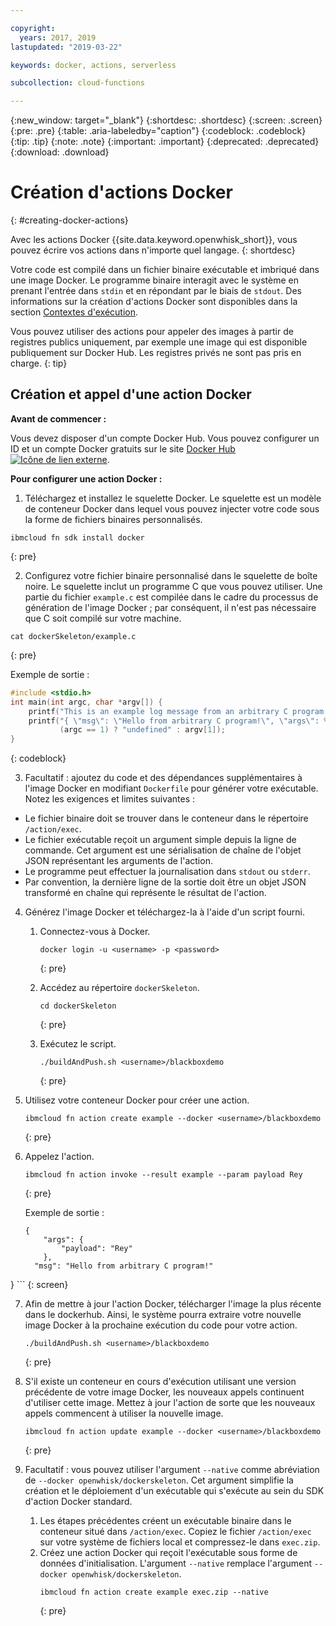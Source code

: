 ```yaml
---

copyright:
  years: 2017, 2019
lastupdated: "2019-03-22"

keywords: docker, actions, serverless

subcollection: cloud-functions

---
```


{:new_window: target="_blank"}
{:shortdesc: .shortdesc}
{:screen: .screen}
{:pre: .pre}
{:table: .aria-labeledby="caption"}
{:codeblock: .codeblock}
{:tip: .tip}
{:note: .note}
{:important: .important}
{:deprecated: .deprecated}
{:download: .download}

# Création d'actions Docker
{: #creating-docker-actions}


Avec les actions Docker {{site.data.keyword.openwhisk_short}}, vous pouvez écrire vos actions dans n'importe quel langage.
{: shortdesc}

Votre code est compilé dans un fichier binaire exécutable et imbriqué dans une image Docker. Le programme binaire interagit avec le système en prenant l'entrée dans `stdin` et en répondant par le biais de `stdout`. Des informations sur la création d'actions Docker sont disponibles dans la section [Contextes d'exécution](/docs/openwhisk?topic=cloud-functions-runtimes#openwhisk_ref_docker).

Vous pouvez utiliser des actions pour appeler des images à partir de registres publics uniquement, par exemple une image qui est disponible publiquement sur Docker Hub. Les registres privés ne sont pas pris en charge.
{: tip}


## Création et appel d'une action Docker

**Avant de commencer :**

Vous devez disposer d'un compte Docker Hub. Vous pouvez configurer un ID et un compte Docker gratuits sur le site [Docker Hub ![Icône de lien externe](../icons/launch-glyph.svg "Icône de lien externe")](https://hub.docker.com).

**Pour configurer une action Docker :**

1. Téléchargez et installez le squelette Docker. Le squelette est un modèle de conteneur Docker dans lequel vous pouvez injecter votre code sous la forme de fichiers binaires personnalisés.
  ```
  ibmcloud fn sdk install docker
  ```
  {: pre}

2. Configurez votre fichier binaire personnalisé dans le squelette de boîte noire. Le squelette inclut un programme C que vous pouvez utiliser. Une partie du fichier `example.c` est compilée dans le cadre du processus de génération de l'image Docker ; par conséquent, il n'est pas nécessaire que C soit compilé sur votre machine.
  ```
  cat dockerSkeleton/example.c
  ```
  {: pre}

  Exemple de sortie :
  ```c
  #include <stdio.h>
  int main(int argc, char *argv[]) {
      printf("This is an example log message from an arbitrary C program!\n");
      printf("{ \"msg\": \"Hello from arbitrary C program!\", \"args\": %s }",
             (argc == 1) ? "undefined" : argv[1]);
  }
  ```
  {: codeblock}

3. Facultatif : ajoutez du code et des dépendances supplémentaires à l'image Docker en modifiant `Dockerfile` pour générer votre exécutable. Notez les exigences et limites suivantes :
  * Le fichier binaire doit se trouver dans le conteneur dans le répertoire `/action/exec`.
  * Le fichier exécutable reçoit un argument simple depuis la ligne de commande. Cet argument est une sérialisation de chaîne de l'objet JSON représentant les arguments de l'action.
  * Le programme peut effectuer la journalisation dans `stdout` ou `stderr`.
  * Par convention, la dernière ligne de la sortie doit être un objet JSON transformé en chaîne qui représente le résultat de l'action.

4. Générez l'image Docker et téléchargez-la à l'aide d'un script fourni.
    1. Connectez-vous à Docker.
        ```
        docker login -u <username> -p <password>
        ```
        {: pre}

    2. Accédez au répertoire `dockerSkeleton`.
        ```
        cd dockerSkeleton
        ```
        {: pre}

    3. Exécutez le script.
        ```
        ./buildAndPush.sh <username>/blackboxdemo
        ```
        {: pre}

5. Utilisez votre conteneur Docker pour créer une action.
    ```
    ibmcloud fn action create example --docker <username>/blackboxdemo
    ```
    {: pre}

6. Appelez l'action.
    ```
    ibmcloud fn action invoke --result example --param payload Rey
    ```
    {: pre}

    Exemple de sortie :
    ```
    {
        "args": {
            "payload": "Rey"
        },
      "msg": "Hello from arbitrary C program!"
  }
    ```
    {: screen}

7. Afin de mettre à jour l'action Docker, télécharger l'image la plus récente dans le dockerhub. Ainsi, le système pourra extraire votre nouvelle image Docker à la prochaine exécution du code pour votre action.
    ```
    ./buildAndPush.sh <username>/blackboxdemo
    ```
    {: pre}

8. S'il existe un conteneur en cours d'exécution utilisant une version précédente de votre image Docker, les nouveaux appels continuent d'utiliser cette image. Mettez à jour l'action de sorte que les nouveaux appels commencent à utiliser la nouvelle image.
    ```
    ibmcloud fn action update example --docker <username>/blackboxdemo
    ```
    {: pre}

9. Facultatif : vous pouvez utiliser l'argument `--native` comme abréviation de `--docker openwhisk/dockerskeleton`. Cet argument simplifie la création et le déploiement d'un exécutable qui s'exécute au sein du SDK d'action Docker standard.
    1. Les étapes précédentes créent un exécutable binaire dans le conteneur situé dans `/action/exec`. Copiez le fichier `/action/exec` sur votre système de fichiers local et compressez-le dans `exec.zip`.
    2. Créez une action Docker qui reçoit l'exécutable sous forme de données d'initialisation. L'argument `--native` remplace l'argument `--docker openwhisk/dockerskeleton`.
        ```
        ibmcloud fn action create example exec.zip --native
        ```
        {: pre}
